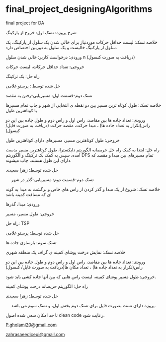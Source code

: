 # final_project_designingAlgorithms
final project for DA

شرح پروژه:
تسک اول: خروج از پارکینگ

خلاصه تسک: لیست حداقل حرکات موردنیاز برای خالی شدن یک سلول از پارکینگ. یک سلول از پارکنیگ خالیست و یک سلول به دوربین اختصاص دارد. 

ورودی: درخواست کاربر: خالی شدن سلول n (دریافت به صورت کنسول)

خروجی: تعداد حداقل حرکات، لیست حرکات

راه حل: بک ترکینگ

حل شده توسط : پرستو غلامی

تسک دوم-قسمت اول: مسیریابی-رفتن به مقصد

خلاصه تسک: طول کوتاه ترین مسیر بین دو نقطه ی انتخابی از شهر و چاپ تمام مسیرها با کوتاهترین طول

ورودی: تعداد جاده ها بین مقاصد، راس اول و راس دوم و طول جاده بین این دو راس(تکرار به تعداد جاده ها) ، مبدا حرکت، مقصد حرکت (دریافت به صورت فایل/ کنسول)

خروجی: طول کوتاهترین مسیر، مسیرهای دارای کوتاهترین طول

راه حل: ابتدا به کمک راه حل حریصانه الگوریتم دایکسترا، طول کوتاهترین مسیر بدست آمده، سپس به کمک بک ترکینگ و الگوریتم DFS تمام مسیرهای بین مبدا و مقصد که دارای این طول هستند، چاپ میشوند.

حل شده توسط: زهرا سعیدی

 
تسک دوم-قسمت دوم: مسیریابی-گذر در شهر

خلاصه تسک: شروع از یک مبدا و گذر کردن از راس های خاص و برگشت به مبدا به گونه ای که مسافت کمینه باشد

ورودی: مبدا، گذرها

خروجی: طول مسیر، مسیر

راه حل: TSP

حل شده توسط: پرستو غلامی

تسک سوم: بازسازی جاده ها

خلاصه تسک: نمایش درخت پوشای کمینه ی گراف یک منطقه شهری

ورودی: تعداد جاده ها بین مقاصد، راس اول و راس دوم و طول جاده بین این دو راس(تکرار به تعداد جاده ها) ، تعداد مکان ها(دریافت به صورت فایل/ کنسول)

خروجی: طول مسیر پوشای کمینه، لیست راس هایی که بین آنها جاده کشی باید شود.

راه حل: الگوریتم حریصانه درخت پوشای کمینه

حل شده توسط: زهرا سعیدی

 
پروژه دارای تست بصورت فایل برای تسک دوم بخش اول، و تسک سوم می باشد.

تا حد امکان سعی شده اصول clean code رعایت شود.


P.gholami20@gmail.com

zahrasaeediceui@gmail.com

